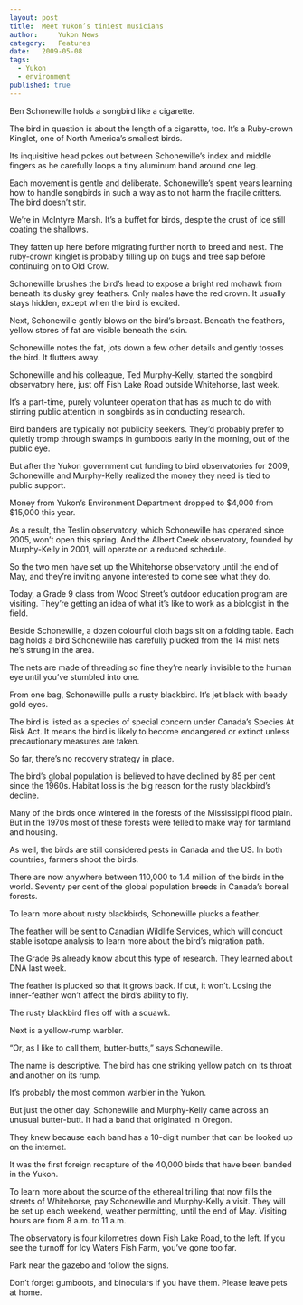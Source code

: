 ```yaml
---
layout:	post
title:	Meet Yukon’s tiniest musicians
author:     Yukon News
category:	Features
date:	2009-05-08
tags: 
  - Yukon
  - environment
published: true
---
```


Ben Schonewille holds a songbird like a cigarette.

The bird in question is about the length of a cigarette, too. It’s a Ruby-crown Kinglet, one of North America’s smallest birds.

Its inquisitive head pokes out between Schonewille’s index and middle fingers as he carefully loops a tiny aluminum band around one leg.

Each movement is gentle and deliberate. Schonewille’s spent years learning how to handle songbirds in such a way as to not harm the fragile critters. The bird doesn’t stir. <!-- BREAK -->

We’re in McIntyre Marsh. It’s a buffet for birds, despite the crust of ice still coating the shallows.

They fatten up here before migrating further north to breed and nest. The ruby-crown kinglet is probably filling up on bugs and tree sap before continuing on to Old Crow.

Schonewille brushes the bird’s head to expose a bright red mohawk from beneath its dusky grey feathers. Only males have the red crown. It usually stays hidden, except when the bird is excited.

Next, Schonewille gently blows on the bird’s breast. Beneath the feathers, yellow stores of fat are visible beneath the skin.

Schonewille notes the fat, jots down a few other details and gently tosses the bird. It flutters away.

Schonewille and his colleague, Ted Murphy-Kelly, started the songbird observatory here, just off Fish Lake Road outside Whitehorse, last week.

It’s a part-time, purely volunteer operation that has as much to do with stirring public attention in songbirds as in conducting research.

Bird banders are typically not publicity seekers. They’d probably prefer to quietly tromp through swamps in gumboots early in the morning, out of the public eye.

But after the Yukon government cut funding to bird observatories for 2009, Schonewille and Murphy-Kelly realized the money they need is tied to public support.

Money from Yukon’s Environment Department dropped to $4,000 from $15,000 this year.

As a result, the Teslin observatory, which Schonewille has operated since 2005, won’t open this spring. And the Albert Creek observatory, founded by Murphy-Kelly in 2001, will operate on a reduced schedule.

So the two men have set up the Whitehorse observatory until the end of May, and they’re inviting anyone interested to come see what they do.

Today, a Grade 9 class from Wood Street’s outdoor education program are visiting. They’re getting an idea of what it’s like to work as a biologist in the field.

Beside Schonewille, a dozen colourful cloth bags sit on a folding table. Each bag holds a bird Schonewille has carefully plucked from the 14 mist nets he’s strung in the area.

The nets are made of threading so fine they’re nearly invisible to the human eye until you’ve stumbled into one.

From one bag, Schonewille pulls a rusty blackbird. It’s jet black with beady gold eyes.

The bird is listed as a species of special concern under Canada’s Species At Risk Act. It means the bird is likely to become endangered or extinct unless precautionary measures are taken.

So far, there’s no recovery strategy in place.

The bird’s global population is believed to have declined by 85 per cent since the 1960s. Habitat loss is the big reason for the rusty blackbird’s decline.

Many of the birds once wintered in the forests of the Mississippi flood plain. But in the 1970s most of these forests were felled to make way for farmland and housing.

As well, the birds are still considered pests in Canada and the US. In both countries, farmers shoot the birds.

There are now anywhere between 110,000 to 1.4 million of the birds in the world. Seventy per cent of the global population breeds in Canada’s boreal forests.

To learn more about rusty blackbirds, Schonewille plucks a feather.

The feather will be sent to Canadian Wildlife Services, which will conduct stable isotope analysis to learn more about the bird’s migration path.

The Grade 9s already know about this type of research. They learned about DNA last week.

The feather is plucked so that it grows back. If cut, it won’t. Losing the inner-feather won’t affect the bird’s ability to fly.

The rusty blackbird flies off with a squawk.

Next is a yellow-rump warbler.

“Or, as I like to call them, butter-butts,” says Schonewille.

The name is descriptive. The bird has one striking yellow patch on its throat and another on its rump.

It’s probably the most common warbler in the Yukon.

But just the other day, Schonewille and Murphy-Kelly came across an unusual butter-butt. It had a band that originated in Oregon.

They knew because each band has a 10-digit number that can be looked up on the internet.

It was the first foreign recapture of the 40,000 birds that have been banded in the Yukon.

To learn more about the source of the ethereal trilling that now fills the streets of Whitehorse, pay Schonewille and Murphy-Kelly a visit. They will be set up each weekend, weather permitting, until the end of May. Visiting hours are from 8 a.m. to 11 a.m.

The observatory is four kilometres down Fish Lake Road, to the left. If you see the turnoff for Icy Waters Fish Farm, you’ve gone too far.

Park near the gazebo and follow the signs.

Don’t forget gumboots, and binoculars if you have them. Please leave pets at home.